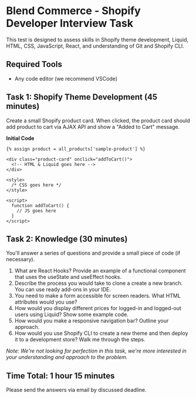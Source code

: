 # Blend Commerce - Shopify Developer Interview Task

This test is designed to assess skills in Shopify theme development, Liquid, HTML, CSS, JavaScript, React, and understanding of Git and Shopify CLI.

## Required Tools
- Any code editor (we recommend VSCode)

## Task 1: Shopify Theme Development (45 minutes)
Create a small Shopify product card. When clicked, the product card should add product to cart via AJAX API and show a "Added to Cart" message.

**Initial Code**

```liquid
{% assign product = all_products['sample-product'] %}

<div class="product-card" onclick="addToCart()">
  <!-- HTML & Liquid goes here -->
</div>

<style>
  /* CSS goes here */
</style>

<script>
  function addToCart() {
    // JS goes here
  }
</script>
```


## Task 2: Knowledge (30 minutes)
You'll answer a series of questions and provide a small piece of code (if necessary).

1. What are React Hooks? Provide an example of a functional component that uses the useState and useEffect hooks.
2. Describe the process you would take to clone a create a new branch. You can use ready add-ons in your IDE.
3. You need to make a form accessible for screen readers. What HTML attributes would you use?
4. How would you display different prices for logged-in and logged-out users using Liquid? Show some example code.
5. How would you make a responsive navigation bar? Outline your approach.
6. How would you use Shopify CLI to create a new theme and then deploy it to a development store? Walk me through the steps.

*Note: We're not looking for perfection in this task, we're more interested in your understanding and approach to the problem.*

## Time Total: 1 hour 15 minutes
Please send the answers via email by discussed deadline.

